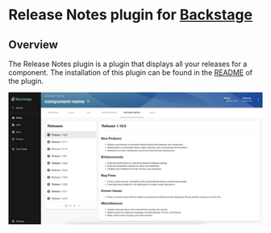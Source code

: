 # Release Notes plugin for [Backstage](https://backstage.io)

## Overview

The Release Notes plugin is a plugin that displays all your releases for a component. The installation of this plugin can be found in the [README](./plugins/release-notes/README.md) of the plugin.

![Release Notes](./plugins/release-notes/docs/release-notes-content.png)
